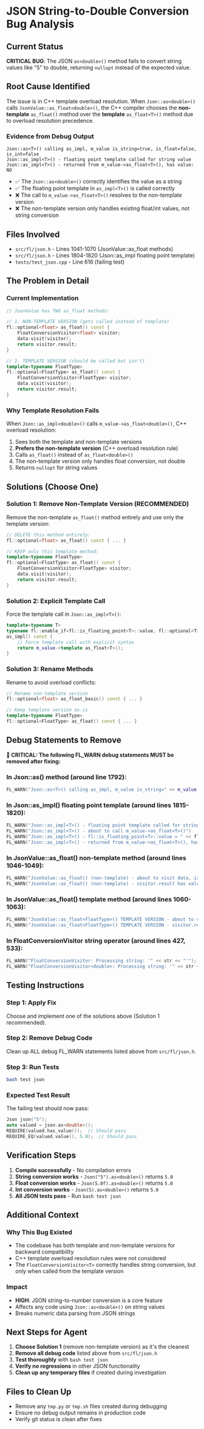 # JSON String-to-Double Conversion Bug Analysis

## Current Status
**CRITICAL BUG**: The JSON `as<double>()` method fails to convert string values like "5" to double, returning `nullopt` instead of the expected value.

## Root Cause Identified
The issue is in C++ template overload resolution. When `Json::as<double>()` calls `JsonValue::as_float<double>()`, the C++ compiler chooses the **non-template** `as_float()` method over the **template** `as_float<T>()` method due to overload resolution precedence.

### Evidence from Debug Output
```
Json::as<T>() calling as_impl, m_value is_string=true, is_float=false, is_int=false
Json::as_impl<T>() - floating point template called for string value
Json::as_impl<T>() - returned from m_value->as_float<T>(), has value: NO
```

- ✅ The `Json::as<double>()` correctly identifies the value as a string
- ✅ The floating point template in `as_impl<T>()` is called correctly  
- ❌ The call to `m_value->as_float<T>()` resolves to the non-template version
- ❌ The non-template version only handles existing float/int values, not string conversion

## Files Involved
- `src/fl/json.h` - Lines 1041-1070 (JsonValue::as_float methods)
- `src/fl/json.h` - Lines 1804-1820 (Json::as_impl floating point template)
- `tests/test_json.cpp` - Line 616 (failing test)

## The Problem in Detail

### Current Implementation
```cpp
// JsonValue has TWO as_float methods:

// 1. NON-TEMPLATE VERSION (gets called instead of template)
fl::optional<float> as_float() const {
    FloatConversionVisitor<float> visitor;
    data.visit(visitor);
    return visitor.result;
}

// 2. TEMPLATE VERSION (should be called but isn't)
template<typename FloatType>
fl::optional<FloatType> as_float() const {
    FloatConversionVisitor<FloatType> visitor;
    data.visit(visitor);
    return visitor.result;
}
```

### Why Template Resolution Fails
When `Json::as_impl<double>()` calls `m_value->as_float<double>()`, C++ overload resolution:
1. Sees both the template and non-template versions
2. **Prefers the non-template version** (C++ overload resolution rule)
3. Calls `as_float()` instead of `as_float<double>()`
4. The non-template version only handles float conversion, not double
5. Returns `nullopt` for string values

## Solutions (Choose One)

### Solution 1: Remove Non-Template Version (RECOMMENDED)
Remove the non-template `as_float()` method entirely and use only the template version:

```cpp
// DELETE this method entirely:
fl::optional<float> as_float() const { ... }

// KEEP only this template method:
template<typename FloatType>
fl::optional<FloatType> as_float() const {
    FloatConversionVisitor<FloatType> visitor;
    data.visit(visitor);
    return visitor.result;
}
```

### Solution 2: Explicit Template Call
Force the template call in `Json::as_impl<T>()`:

```cpp
template<typename T>
typename fl::enable_if<fl::is_floating_point<T>::value, fl::optional<T>>::type
as_impl() const {
    // Force template call with explicit syntax
    return m_value->template as_float<T>();
}
```

### Solution 3: Rename Methods
Rename to avoid overload conflicts:

```cpp
// Rename non-template version
fl::optional<float> as_float_basic() const { ... }

// Keep template version as-is
template<typename FloatType>
fl::optional<FloatType> as_float() const { ... }
```

## Debug Statements to Remove

**🚨 CRITICAL: The following FL_WARN debug statements MUST be removed after fixing:**

### In Json::as<T>() method (around line 1792):
```cpp
FL_WARN("Json::as<T>() calling as_impl, m_value is_string=" << m_value->is_string() << ", is_float=" << m_value->is_float() << ", is_int=" << m_value->is_int());
```

### In Json::as_impl<T>() floating point template (around lines 1815-1820):
```cpp
FL_WARN("Json::as_impl<T>() - floating point template called for string value");
FL_WARN("Json::as_impl<T>() - about to call m_value->as_float<T>()")
FL_WARN("Json::as_impl<T>() - fl::is_floating_point<T>::value = " << fl::is_floating_point<T>::value);
FL_WARN("Json::as_impl<T>() - returned from m_value->as_float<T>(), has value: " << (result ? "YES" : "NO"));
```

### In JsonValue::as_float() non-template method (around lines 1046-1049):
```cpp
FL_WARN("JsonValue::as_float() (non-template) - about to visit data, is_string=" << is_string() << ", is_float=" << is_float() << ", is_int=" << is_int());
FL_WARN("JsonValue::as_float() (non-template) - visitor.result has value: " << (visitor.result ? "YES" : "NO"));
```

### In JsonValue::as_float<T>() template method (around lines 1060-1063):
```cpp
FL_WARN("JsonValue::as_float<FloatType>() TEMPLATE VERSION - about to visit data, is_string=" << is_string() << ", is_float=" << is_float() << ", is_int=" << is_int());
FL_WARN("JsonValue::as_float<FloatType>() TEMPLATE VERSION - visitor.result has value: " << (visitor.result ? "YES" : "NO"));
```

### In FloatConversionVisitor string operator (around lines 427, 533):
```cpp
FL_WARN("FloatConversionVisitor: Processing string: '" << str << "'");
FL_WARN("FloatConversionVisitor<double>: Processing string: '" << str << "'");
```

## Testing Instructions

### Step 1: Apply Fix
Choose and implement one of the solutions above (Solution 1 recommended).

### Step 2: Remove Debug Code
Clean up ALL debug FL_WARN statements listed above from `src/fl/json.h`.

### Step 3: Run Tests
```bash
bash test json
```

### Expected Test Result
The failing test should now pass:
```cpp
Json json("5");
auto valued = json.as<double>();
REQUIRE(valued.has_value());  // Should pass
REQUIRE_EQ(valued.value(), 5.0);  // Should pass
```

## Verification Steps

1. **Compile successfully** - No compilation errors
2. **String conversion works** - `Json("5").as<double>()` returns `5.0`
3. **Float conversion works** - `Json(5.0f).as<double>()` returns `5.0`
4. **Int conversion works** - `Json(5).as<double>()` returns `5.0`
5. **All JSON tests pass** - Run `bash test json`

## Additional Context

### Why This Bug Existed
- The codebase has both template and non-template versions for backward compatibility
- C++ template overload resolution rules were not considered
- The `FloatConversionVisitor<T>` correctly handles string conversion, but only when called from the template version

### Impact
- **HIGH**: JSON string-to-number conversion is a core feature
- Affects any code using `Json::as<double>()` on string values
- Breaks numeric data parsing from JSON strings

## Next Steps for Agent
1. **Choose Solution 1** (remove non-template version) as it's the cleanest
2. **Remove all debug code** listed above from `src/fl/json.h`
3. **Test thoroughly** with `bash test json`
4. **Verify no regressions** in other JSON functionality
5. **Clean up any temporary files** if created during investigation

## Files to Clean Up
- Remove any `tmp.py` or `tmp.sh` files created during debugging
- Ensure no debug output remains in production code
- Verify git status is clean after fixes

